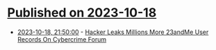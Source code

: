 # [Published on 2023-10-18](index.md)

* [2023-10-18, 21:50:00](https://yro.slashdot.org/story/23/10/18/2049228/hacker-leaks-millions-more-23andme-user-records-on-cybercrime-forum?utm_source=rss1.0mainlinkanon&utm_medium=feed) - [Hacker Leaks Millions More 23andMe User Records On Cybercrime Forum](https://yro.slashdot.org/story/23/10/18/2049228/hacker-leaks-millions-more-23andme-user-records-on-cybercrime-forum?utm_source=rss1.0mainlinkanon&utm_medium=feed)
